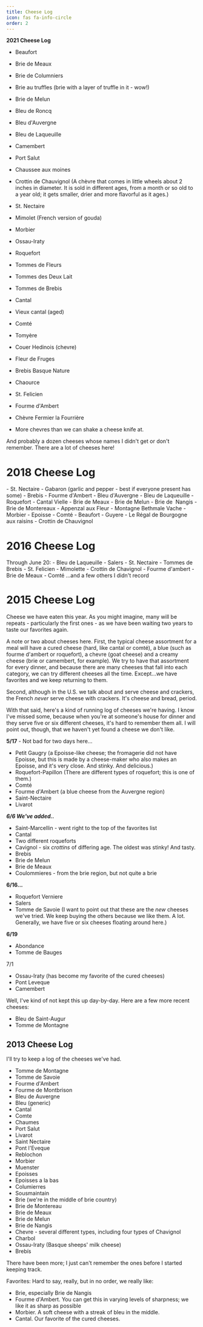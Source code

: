```yaml
---
title: Cheese Log
icon: fas fa-info-circle
order: 2
---
```

**2021 Cheese Log**
- Beaufort
- Brie de Meaux
- Brie de Columniers
- Brie au truffles (brie with a layer of truffle in it - wow!)
- Brie de Melun
- Bleu de Roncq
- Bleu d'Auvergne
- Bleu de Laqueuille
- Camembert
- Port Salut
- Chaussee aux moines
- Crottin de Chauvignol (A chèvre that comes in little wheels about 2 inches in diameter. It is sold in different ages, from a month or so old to a year old; it gets smaller, drier and more flavorful as it ages.)
- St. Nectaire
- Mimolet (French version of gouda)
- Morbier
- Ossau-Iraty
- Roquefort
- Tommes de Fleurs
- Tommes des Deux Lait
- Tommes de Brebis
- Cantal
- Vieux cantal (aged)
- Comté
- Tomyère
- Couer Hedinois (chevre)
- Fleur de Fruges
- Brebis Basque Nature
- Chaource
- St. Felicien
- Fourme d'Ambert
- Chèvre Fermier la Fourrière

- More chevres than we can shake a cheese knife at.

And probably a dozen cheeses whose names I didn't get or don't remember. There are a lot of cheeses here!
<h1><strong>2018 Cheese Log</strong></h1>
- St. Nectaire
- Gabaron (garlic and pepper - best if everyone present has some)
- Brebis
- Fourme d'Ambert
- Bleu d'Auvergne
- Bleu de Laqueuille
- Roquefort
- Cantal Vielle
- Brie de Meaux
- Brie de Melun
- Brie de&nbsp; Nangis
- Brie de Montereaux
- Appenzal aux Fleur
- Montagne Bethmale Vache
- Morbier
- Epoisse
- Comté
- Beaufort
- Guyere
- Le Régal de Bourgogne aux raisins
- Crottin de Chauvignol
<h1><strong>2016 Cheese Log</strong></h1>
Through June 20:
- Bleu de Laqueuille
- Salers
- St. Nectaire
- Tommes de Brebis
- St. Felicien
- Mimolette
- Crottin de Chavignol
- Fourme d'ambert
- Brie de Meaux
- Comté
...and a few others I didn't record
<h1><strong>2015 Cheese Log</strong></h1>
Cheese we have eaten this year. As you might imagine, many will be repeats - particularly the first ones - as we have been waiting two years to taste our favorites again.

A note or two about cheeses here. First, the typical cheese assortment for a meal will have a cured cheese (hard, like cantal or comté), a blue (such as fourme d'ambert or roquefort), a chevre (goat cheese) and a creamy cheese (brie or camembert, for example). We try to have that assortment for every dinner, and because there are many cheeses that fall into each category, we can try different cheeses all the time. Except...we have favorites and we keep returning to them.

Second, although in the U.S. we talk about and serve cheese and crackers, the French&nbsp;<em>never</em> serve cheese with crackers. It's cheese and bread, period.

With that said, here's a kind of running log of cheeses we're having. I know I've missed some, because when you're at someone's house for dinner and they serve five or six different cheeses, it's hard to remember them all. I will point out, though, that we haven't yet found a cheese we don't like.

<strong>5/17</strong> - Not bad for two days here...
- Petit Gaugry (a Epoisse-like cheese; the fromagerie did not have Epoisse, but this is made by a cheese-maker who also makes an Epoisse, and it's very close. And stinky. And delicious.)
- Roquefort-Papillon (There are different types of roquefort; this is one of them.)
- Comté
- Fourme d'Ambert (a blue cheese from the Auvergne region)
- Saint-Nectaire
- Livarot

<strong><em>6/6 We've added..</em></strong>
- Saint-Marcellin - went right to the top of the favorites list
- Cantal
- Two different roqueforts
- Cavignol - six <em>crottins</em> of differing age. The oldest was stinky! And tasty.
- Brebis
- Brie de Melun
- Brie de Meaux
- Coulommieres - from the brie region, but not quite a brie

<strong>6/16...</strong>
- Roquefort Verniere
- Salers
- Tomme de Savoie
(I want to point out that these are the&nbsp;<em>new</em> cheeses we've tried. We keep buying the others because we like them. A lot. Generally, we have five or six cheeses floating around here.)

<strong>6/19</strong>
- Abondance
- Tomme de Bauges

7/1
- Ossau-Iraty (has become my favorite of the cured cheeses)
- Pont Leveque
- Camembert

Well, I've kind of not kept this up day-by-day. Here are a few more recent cheeses:

- Bleu de Saint-Augur
- Tomme de Montagne
<h2>2013 Cheese Log</h2>
I'll try to keep a log of the cheeses we've had.

- Tomme de Montagne
- Tomme de Savoie
- Fourme d'Ambert
- Fourme de Montbrison
- Bleu de Auvergne
- Bleu (generic)
- Cantal
- Comte
- Chaumes
- Port Salut
- Livarot
- Saint Nectaire
- Pont l'Eveque
- Reblochon
- Morbier
- Muenster
- Epoisses
- Epoisses a la bas
- Columierres
- Sousmaintain
- Brie (we're in the middle of brie country)
- Brie de Montereau
- Brie de Meaux
- Brie de Melun
- Brie de Nangis
- Chevre - several different types, including four types of Chavignol
- Charbol
- Ossau-Iraty (Basque sheeps' milk cheese)
- Brebís

There have been more; I just can't remember the ones before I started keeping track.

Favorites:
Hard to say, really, but in no order, we really like:
- Brie, especially Brie de Nangis
- Fourme d'Ambert. You can get this in varying levels of sharpness; we like it as sharp as possible
- Morbier. A soft cheese with a streak of bleu in the middle.
- Cantal. Our favorite of the cured cheeses.
<!-- > Add Markdown syntax content to file `_tabs/about.md`{: .filepath } and it will show up on this page.
{: .prompt-tip } -->
